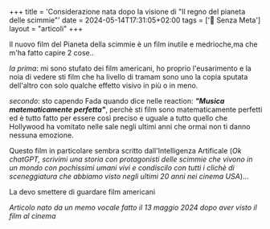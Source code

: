 +++
title = 'Considerazione nata dopo la visione di "Il regno del pianeta delle scimmie"'
date = 2024-05-14T17:31:05+02:00
tags = ['📔 Senza Meta']
layout = "articoli"
+++

Il nuovo film del Pianeta della scimmie è un film inutile e medrioche,ma che m'ha fatto capire 2 cose..

_la prima_: mi sono stufato dei film americani, ho proprio l'eusarimento e la noia di vedere sti film che ha livello di tramam sono uno la copia sputata dell'altro con solo qualche effetto visivo in più o in meno.

_secondo_: sto capendo Fada quando dice nelle reaction: _**"Musica matematicamente perfetta"**_, perchè sti film sono matematicamente perfetti ed è tutto fatto per essere così preciso e uguale a tutto quello che Hollywood ha vomitato nelle sale negli ultimi anni che ormai non ti danno nessuna emozione.

Questo film in particolare sembra scritto dall'Intelligenza Artificale (_Ok chatGPT, scrivimi una storia con protagonisti delle scimmie che vivono in un mondo con pochissimi umani vivi e condiscilo con tutti i clichè di sceneggiatura che abbiamo visto negli ultimi 20 anni nei cinema USA_)...

La devo smettere di guardare film americani

_Articolo nato da un memo vocale fatto il 13 maggio 2024 dopo aver visto il film al cinema_